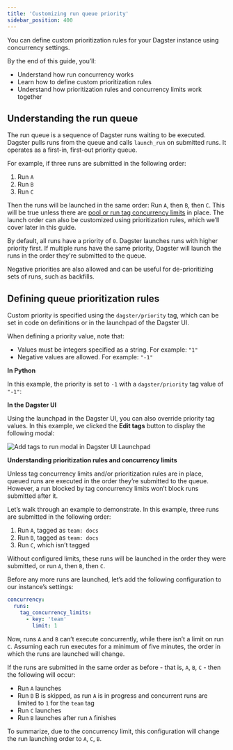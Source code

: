 ```yaml
---
title: 'Customizing run queue priority'
sidebar_position: 400
---
```


You can define custom prioritization rules for your Dagster instance using concurrency settings.

By the end of this guide, you’ll:

- Understand how run concurrency works
- Learn how to define custom prioritization rules
- Understand how prioritization rules and concurrency limits work together

## Understanding the run queue

The run queue is a sequence of Dagster runs waiting to be executed. Dagster pulls runs from the queue and calls `launch_run` on submitted runs. It operates as a first-in, first-out priority queue.

For example, if three runs are submitted in the following order:

1. Run `A`
2. Run `B`
3. Run `C`

Then the runs will be launched in the same order: Run `A`, then `B`, then `C`. This will be true unless there are [pool or run tag concurrency limits](/guides/operate/managing-concurrency) in place. The launch order can also be customized using prioritization rules, which we’ll cover later in this guide.

By default, all runs have a priority of `0`. Dagster launches runs with higher priority first. If multiple runs have the same priority, Dagster will launch the runs in the order they're submitted to the queue.

Negative priorities are also allowed and can be useful for de-prioritizing sets of runs, such as backfills.

## Defining queue prioritization rules

Custom priority is specified using the `dagster/priority` tag, which can be set in code on definitions or in the launchpad of the Dagster UI.

When defining a priority value, note that:

- Values must be integers specified as a string. For example: `"1"`
- Negative values are allowed. For example: `"-1"`

<Tabs>
<TabItem value="In Python" label="In Python">

**In Python**

In this example, the priority is set to `-1` with a `dagster/priority` tag value of `"-1"`:

<CodeExample startAfter="start_marker_priority" endBefore="end_marker_priority" path="docs_snippets/docs_snippets/deploying/concurrency_limits/concurrency_limits.py" />

</TabItem>
<TabItem value="In the Dagster UI" label="In the Dagster UI">

**In the Dagster UI**

Using the launchpad in the Dagster UI, you can also override priority tag values. In this example, we clicked the **Edit tags** button to display the following modal:

![Add tags to run modal in Dagster UI Launchpad](/images/guides/deploy/execution/dagster-priority-in-launchpad.png)

</TabItem>
</Tabs>

**Understanding prioritization rules and concurrency limits**

Unless tag concurrency limits and/or prioritization rules are in place, queued runs are executed in the order they’re submitted to the queue. However, a run blocked by tag concurrency limits won’t block runs submitted after it.

Let’s walk through an example to demonstrate. In this example, three runs are submitted in the following order:

1. Run `A`, tagged as `team: docs`
2. Run `B`, tagged as `team: docs`
3. Run `C`, which isn’t tagged

Without configured limits, these runs will be launched in the order they were submitted, or run `A`, then `B`, then `C`.

Before any more runs are launched, let’s add the following configuration to our instance’s settings:

```yaml
concurrency:
  runs:
    tag_concurrency_limits:
      - key: 'team'
        limit: 1
```

Now, runs `A` and `B` can’t execute concurrently, while there isn’t a limit on run `C`. Assuming each run executes for a minimum of five minutes, the order in which the runs are launched will change.

If the runs are submitted in the same order as before - that is, `A`, `B`, `C` - then the following will occur:

- Run `A` launches
- Run `B` B is skipped, as run `A` is in progress and concurrent runs are limited to `1` for the `team` tag
- Run `C` launches
- Run `B` launches after run `A` finishes

To summarize, due to the concurrency limit, this configuration will change the run launching order to `A`, `C`, `B`.
